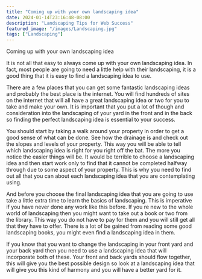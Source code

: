 ```yaml
---
title: "Coming up with your own landscaping idea"
date: 2024-01-14T23:16:48-08:00
description: "Landscaping Tips for Web Success"
featured_image: "/images/Landscaping.jpg"
tags: ["Landscaping"]
---
```


Coming up with your own landscaping idea 

It is not all that easy to always come up with your own landscaping idea. In fact, most people are going to need a little help with their landscaping, it is a good thing that it is easy to find a landscaping idea to use. 

There are a few places that you can get some fantastic landscaping ideas and probably the best place is the internet. You will find hundreds of sites on the internet that will all have a great landscaping idea or two for you to take and make your own. It is important that you put a lot of though and consideration into the landscaping of your yard in the front and in the back so finding the perfect landscaping idea is essential to your success. 

You should start by taking a walk around your property in order to get a good sense of what can be done. See how the drainage is and check out the slopes and levels of your property. This way you will be able to tell which landscaping idea is right for you right off the bat. The more you notice the easier things will be. It would be terrible to choose a landscaping idea and then start work only to find that it cannot be completed halfway through due to some aspect of your property. This is why you need to find out all that you can about each landscaping idea that you are contemplating using. 

And before you choose the final landscaping idea that you are going to use take a little extra time to learn the basics of landscaping. This is imperative if you have never done any work like this before. If you re new to the whole world of landscaping then you might want to take out a book or two from the library. This way you do not have to pay for them and you will still get all that they have to offer. There is a lot of be gained from reading some good landscaping books, you might even find a landscaping idea in them. 

If you know that you want to change the landscaping in your front yard and your back yard then you need to use a landscaping idea that will incorporate both of these. Your front and back yards should flow together, this will give you the best possible design so look at a landscaping idea that will give you this kind of harmony and you will have a better yard for it. 



